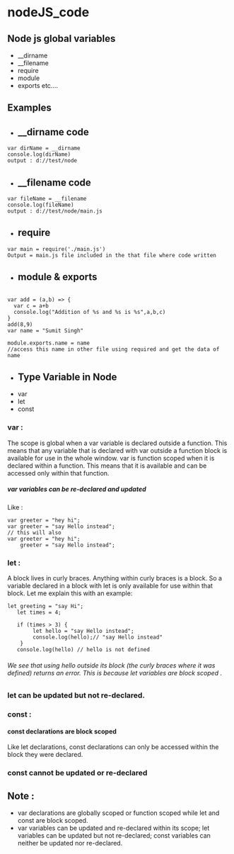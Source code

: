 # nodeJS_code

## __Node js global variables__
* __dirname
* __filename
* require
* module
* exports etc....

## __Examples__

* ## __dirname code
```node
var dirName = __dirname
console.log(dirName)
output : d://test/node
```

* ## __filename code
```node
var fileName = __filename
console.log(fileName)
output : d://test/node/main.js
```

* ## require
```node
var main = require('./main.js')
Output = main.js file included in the that file where code written
```

* ## module & exports
```node

var add = (a,b) => {
  var c = a+b
  console.log("Addition of %s and %s is %s",a,b,c)
}
add(8,9)
var name = "Sumit Singh"

module.exports.name = name
//access this name in other file using required and get the data of name
```

* ## Type Variable in Node
* var
* let
* const

### var : 
The scope is global when a var variable is declared outside a function. This means that any variable that is declared with var outside a function block is available for use in the whole window.
var is function scoped when it is declared within a function. This means that it is available and can be accessed only within that function.
##### var variables can be re-declared and updated
Like : 
```node
var greeter = "hey hi";
var greeter = "say Hello instead";
// this will also
var greeter = "hey hi";
    greeter = "say Hello instead";
```

### let :
A block lives in curly braces. Anything within curly braces is a block.
So a variable declared in a block with let  is only available for use within that block. Let me explain this with an example:
```node
let greeting = "say Hi";
   let times = 4;

   if (times > 3) {
        let hello = "say Hello instead";
        console.log(hello);// "say Hello instead"
    }
   console.log(hello) // hello is not defined
```
###### We see that using hello outside its block (the curly braces where it was defined) returns an error. This is because let variables are block scoped .
### let can be updated but not re-declared.

### const :
#### const declarations are block scoped
Like let declarations, const declarations can only be accessed within the block they were declared.
### const cannot be updated or re-declared
## Note :
* var declarations are globally scoped or function scoped while let and const are block scoped.
* var variables can be updated and re-declared within its scope; let variables can be updated but not re-declared; const variables can neither be updated nor re-declared.


